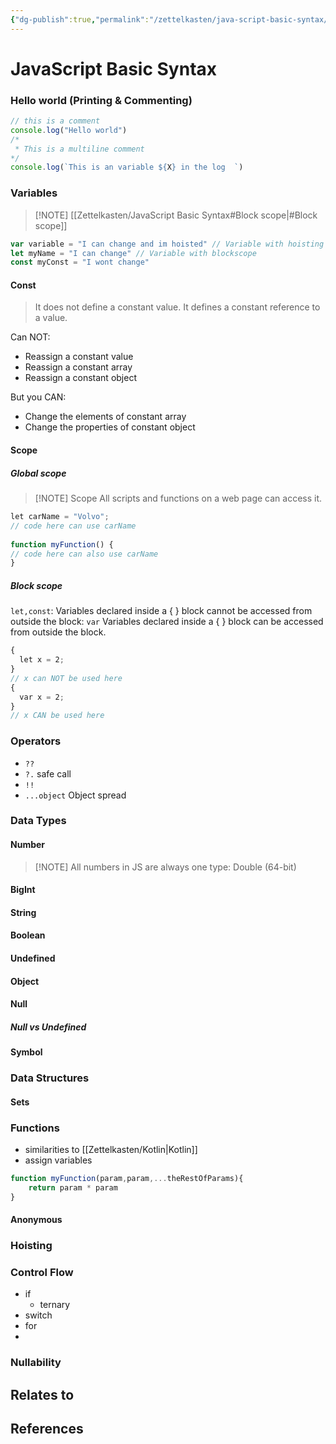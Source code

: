 ```yaml
---
{"dg-publish":true,"permalink":"/zettelkasten/java-script-basic-syntax/","title":"JavaScript Basic Syntax","tags":["status/todo"],"noteIcon":"","created":"2023-10-10T17:35:30.092+01:00"}
---
```



# JavaScript Basic Syntax


### Hello world (Printing & Commenting)
```js
// this is a comment
console.log("Hello world")
/*
 * This is a multiline comment
*/
console.log(`This is an variable ${X} in the log  `)
```
### Variables


> [!NOTE] [[Zettelkasten/JavaScript Basic Syntax#Block scope\|#Block scope]]

```js
var variable = "I can change and im hoisted" // Variable with hoisting
let myName = "I can change" // Variable with blockscope 
const myConst = "I wont change"
```
#### Const
> It does not define a constant value. It defines a constant reference to a value.

Can NOT:
-   Reassign a constant value
-   Reassign a constant array
-   Reassign a constant object

But you CAN:

-   Change the elements of constant array
-   Change the properties of constant object
#### Scope
##### Global scope

> [!NOTE] Scope
> All scripts and functions on a web page can access it.

```js
let carName = "Volvo";  
// code here can use carName  
  
function myFunction() {  
// code here can also use carName  
}
```
##### Block scope
`let,const`: Variables declared inside a { } block cannot be accessed from outside the block:
`var` Variables declared inside a { } block can be accessed from outside the block.
```js
{  
  let x = 2;  
}  
// x can NOT be used here
{  
  var x = 2;  
}  
// x CAN be used here
```

### Operators
- `??`
- `?.` safe call
- `!!`
- `...object` Object spread

### Data Types
#### Number

> [!NOTE] All numbers in JS are always one type: Double (64-bit)

#### BigInt
#### String
#### Boolean
#### Undefined
#### Object
#### Null

##### Null vs Undefined
#### Symbol

### Data Structures
#### Sets

### Functions
- similarities to [[Zettelkasten/Kotlin\|Kotlin]]
- assign variables
```js
function myFunction(param,param,...theRestOfParams){
	return param * param
}

```
#### Anonymous
### Hoisting
### Control Flow
- if
	- ternary
- switch
- for
- 

### Nullability



## Relates to
## References

